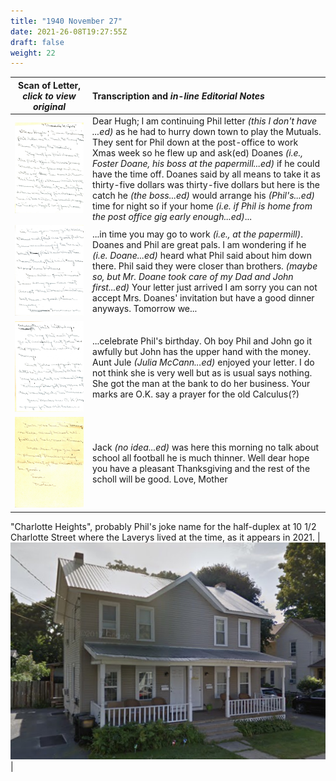 ```yaml
---
title: "1940 November 27"
date: 2021-26-08T19:27:55Z
draft: false
weight: 22
---
```

| Scan of Letter, *click to view original* | Transcription and *in-line Editorial Notes* |
| :---: | :--- |
| ![](img217.jpg?height=700px) | Dear Hugh; I am continuing Phil letter *(this I don't have ...ed)* as he had to hurry down town to play the Mutuals.  They sent for Phil down at the post-office to work Xmas week so he flew up and ask(ed) Doanes *(i.e., Foster Doane, his boss at the papermill...ed)* if he could have the time off.  Doanes said by all means to take it as thirty-five dollars was thirty-five dollars but here is the catch he *(the boss...ed)* would arrange his *(Phil's...ed)* time for night so if your home *(i.e. if Phil is home from the post office gig early enough...ed)*... |
| ![](img218.jpg?height=700px) | ...in time you may go to work *(i.e., at the papermill)*.  Doanes and Phil are great pals.  I am wondering if he *(i.e. Doane...ed)* heard what Phil said about him down there.   Phil said they were closer than brothers. *(maybe so, but Mr. Doane took care of my Dad and John first...ed)* Your letter just arrived I am sorry you can not accept Mrs. Doanes' invitation but have a good dinner anyways.  Tomorrow we... | 
| ![](img219.jpg?height=700px) | ...celebrate Phil's birthday.  Oh boy Phil and John go it awfully but John has the upper hand with the money.  Aunt Jule *(Julia McCann...ed)* enjoyed your letter.  I do not think she is very well but as is usual says nothing.  She got the man at the bank to do her business.  Your marks are O.K. say a prayer for the old Calculus(?)  | 
| ![](img220.jpg?height=700px) | Jack *(no idea...ed)* was here this morning no talk about school all football he is much thinner.  Well dear hope you have a pleasant Thanksgiving and the rest of the scholl will be good.  Love, Mother |

"Charlotte Heights", probably Phil's joke name for the half-duplex at 10 1/2 Charlotte Street where the Laverys lived at the time, as it appears in 2021.
| ![](IMG_0144.jpg?height=700px) |
